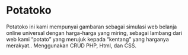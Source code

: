 # Potatoko
Potatoko ini kami mempunyai gambaran sebagai simulasi web belanja online universal dengan harga-harga yang miring, sebagai lambang dari web kami “potato” yang merujuk kepada “kentang” yang harganya merakyat..
Menggunakan CRUD PHP, Html, dan CSS.
